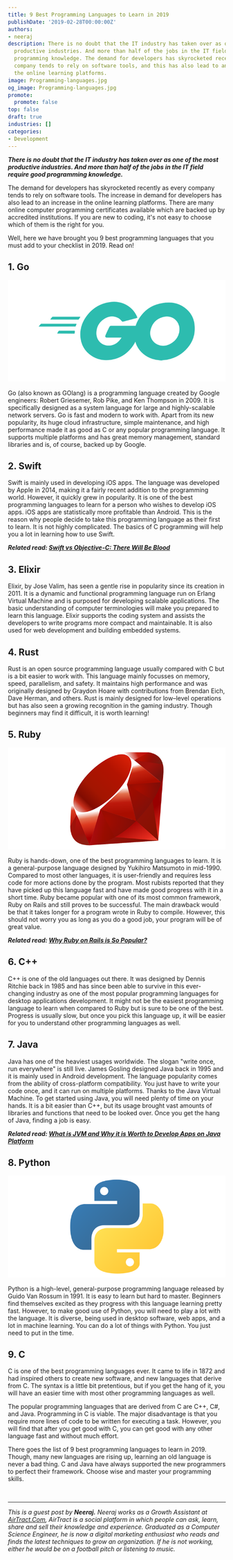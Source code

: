 ```yaml
---
title: 9 Best Programming Languages to Learn in 2019
publishDate: '2019-02-28T00:00:00Z'
authors:
- neeraj
description: There is no doubt that the IT industry has taken over as one of the most
  productive industries. And more than half of the jobs in the IT field require good
  programming knowledge. The demand for developers has skyrocketed recently as every
  company tends to rely on software tools, and this has also lead to an increase in
  the online learning platforms.
image: Programming-languages.jpg
og_image: Programming-languages.jpg
promote:
  promote: false
top: false
draft: true
industries: []
categories:
- Development
---
```

***There is no doubt that the IT industry has taken over as one of the most productive industries. And more than half of the jobs in the IT field require good programming knowledge.***

The demand for developers has skyrocketed recently as every company tends to rely on software tools. The increase in demand for developers has also lead to an increase in the online learning platforms. There are many online computer programming certificates available which are backed up by accredited institutions. If you are new to coding, it's not easy to choose which of them is the right for you.

Well, here we have brought you 9 best programming languages that you must add to your checklist in 2019. Read on!

## 1. Go

![Go programming language](Go-logo.png)

Go (also known as GOlang) is a programming language created by Google engineers: Robert Griesemer, Rob Pike, and Ken Thompson in 2009. It is specifically designed as a system language for large and highly-scalable network servers. Go is fast and modern to work with. Apart from its new popularity, its huge cloud infrastructure, simple maintenance, and high performance made it as good as C or any popular programming language. It supports multiple platforms and has great memory management, standard libraries and is, of course, backed up by Google.

## 2. Swift

Swift is mainly used in developing iOS apps. The language was developed by Apple in 2014, making it a fairly recent addition to the programming world. However, it quickly grew in popularity. It is one of the best programming languages to learn for a person who wishes to develop iOS apps.
iOS apps are statistically more profitable than Android. This is the reason why people decide to take this programming language as their first to learn. It is not highly complicated. The basics of C programming will help you a lot in learning how to use Swift.

***Related read: [Swift vs Objective-С: There Will Be Blood](https://anadea.info/blog/swift-vs-objective-c-there-will-be-blood)***

## 3. Elixir

Elixir, by Jose Valim, has seen a gentle rise in popularity since its creation in 2011. It is a dynamic and functional programming language run on Erlang Virtual Machine and is purposed for developing scalable applications. The basic understanding of computer terminologies will make you prepared to learn this language. Elixir supports the coding system and assists the developers to write programs more compact and maintainable. It is also used for web development and building embedded systems.

## 4. Rust

Rust is an open source programming language usually compared with C but is a bit easier to work with. This language mainly focusses on memory, speed, parallelism, and safety. It maintains high performance and was originally designed by Graydon Hoare with contributions from Brendan Eich, Dave Herman, and others. Rust is mainly designed for low–level operations but has also seen a growing recognition in the gaming industry. Though beginners may find it difficult, it is worth learning!

## 5. Ruby

![Ruby programming language](Ruby-logo.png)

Ruby is hands-down, one of the best programming languages to learn. It is a general-purpose language designed by Yukihiro Matsumoto in mid-1990. Compared to most other languages, it is user-friendly and requires less code for more actions done by the program. Most rubists reported that they have picked up this language fast and have made good progress with it in a short time. Ruby became popular with one of its most common framework, Ruby on Rails and still proves to be successful. The main drawback would be that it takes longer for a program wrote in Ruby to compile. However, this should not worry you as long as you do a good job, your program will be of great value.

***Related read: [Why Ruby on Rails is So Popular?](https://anadea.info/blog/why-ruby-on-rails-is-so-popular)***

## 6. C++

C++ is one of the old languages out there. It was designed by Dennis Ritchie back in 1985 and has since been able to survive in this ever-changing industry as one of the most popular programming languages for desktop applications development. It might not be the easiest programming language to learn when compared to Ruby but is sure to be one of the best. Progress is usually slow, but once you pick this language up, it will be easier for you to understand other programming languages as well.

## 7. Java

Java has one of the heaviest usages worldwide. The slogan "write once, run everywhere" is still live. James Gosling designed Java back in 1995 and it is mainly used in Android development. The language popularity comes from the ability of cross-platform compatibility. You just have to write your code once, and it can run on multiple platforms. Thanks to the Java Virtual Machine. To get started using Java, you will need plenty of time on your hands. It is a bit easier than C++, but its usage brought vast amounts of libraries and functions that need to be looked over. Once you get the hang of Java, finding a job is easy.

***Related read: [What is JVM and Why it is Worth to Develop Apps on Java Platform](https://anadea.info/blog/what-is-jvm-and-why-develop-apps-on-java)***

## 8. Python

![Python programming language](Python-logo.png)

Python is a high-level, general-purpose programming language released by Guido Van Rossum in 1991. It is easy to learn but hard to master. Beginners find themselves excited as they progress with this language learning pretty fast. However, to make good use of Python, you will need to play a lot with the language. It is diverse, being used in desktop software, web apps, and a lot in machine learning. You can do a lot of things with Python. You just need to put in the time.

## 9. C

C is one of the best programming languages ever. It came to life in 1872 and had inspired others to create new software, and new languages that derive from C. The syntax is a little bit pretentious, but if you get the hang of it, you will have an easier time with most other programming languages as well.

The popular programming languages that are derived from C are C++, C#, and Java. Programming in C is viable. The major disadvantage is that you require more lines of code to be written for executing a task. However, you will find that after you get good with C, you can get good with any other language fast and without much effort.

There goes the list of 9 best programming languages to learn in 2019. Though, many new languages are rising up, learning an old language is never a bad thing. C and Java have always supported the new programmers to perfect their framework. Choose wise and master your programming skills.


<br />

---
*This is a guest post by **Neeraj.** Neeraj works as a Growth Assistant at <a href="https://www.airtract.com/" target="_blank">AirTract.Com</a>, AirTract is a social platform in which people can ask, learn, share and sell their knowledge and experience. Graduated as a Computer Science Engineer, he is now a digital marketing enthusiast who reads and finds the latest techniques to grow an organization. If he is not working, either he would be on a football pitch or listening to music.*
